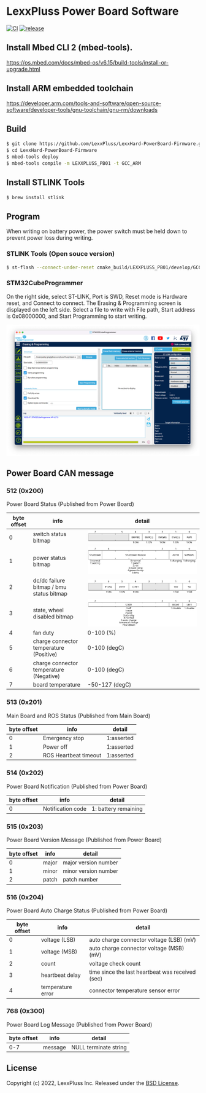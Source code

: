 # LexxPluss Power Board Software

[![CI](https://github.com/LexxPluss/LexxHard-PowerBoard-Firmware/actions/workflows/main.yml/badge.svg)](https://github.com/LexxPluss/LexxHard-PowerBoard-Firmware/actions/workflows/main.yml)
[![release](https://github.com/LexxPluss/LexxHard-PowerBoard-Firmware/actions/workflows/release.yml/badge.svg)](https://github.com/LexxPluss/LexxHard-PowerBoard-Firmware/actions/workflows/release.yml)

## Install Mbed CLI 2 (mbed-tools).
https://os.mbed.com/docs/mbed-os/v6.15/build-tools/install-or-upgrade.html

## Install ARM embedded toolchain
https://developer.arm.com/tools-and-software/open-source-software/developer-tools/gnu-toolchain/gnu-rm/downloads

## Build

```bash
$ git clone https://github.com/LexxPluss/LexxHard-PowerBoard-Firmware.git
$ cd LexxHard-PowerBoard-Firmware
$ mbed-tools deploy
$ mbed-tools compile -m LEXXPLUSS_PB01 -t GCC_ARM
```

## Install STLINK Tools

```bash
$ brew install stlink
```

## Program

When writing on battery power, the power switch must be held down to prevent power loss during writing.

### STLINK Tools (Open souce version)

```bash
$ st-flash --connect-under-reset cmake_build/LEXXPLUSS_PB01/develop/GCC_ARM/LexxHard-PowerBoard-Firmware.bin 0x8000000
```

### STM32CubeProgrammer

On the right side, select ST-LINK, Port is SWD, Reset mode is Hardware reset, and Connect to connect.
The Erasing & Programming screen is displayed on the left side.
Select a file to write with File path, Start address is 0x08000000, and Start Programming to start writing.

![cubeprogrammer](docs/cubeprogrammer.png)

## Power Board CAN message

### 512 (0x200)

Power Board Status (Published from Power Board)

| byte offset | info | detail |
|---|---|---|
| 0 | switch status bitmap | ![switch_status](docs/0_switch_status.svg) |
| 1 | power status bitmap | ![charging_status](docs/1_charging_status.svg) |
| 2 | dc/dc failure bitmap / bmu status bitmap | ![dcdc_bmu](docs/2_dcdc_bmu.svg) |
| 3 | state, wheel disabled bitmap | ![wheel_status](docs/3_wheel_disable.svg) |
| 4 | fan duty | 0-100 (%) |
| 5 | charge connector temperature (Positive) | 0-100 (degC) |
| 6 | charge connector temperature (Negative) | 0-100 (degC) |
| 7 | board temperature | -50-127 (degC) |

### 513 (0x201)

Main Board and ROS Status (Published from Main Board)

| byte offset | info | detail |
|---|---|---|
| 0 | Emergency stop | 1:asserted |
| 1 | Power off | 1:asserted |
| 2 | ROS Heartbeat timeout | 1:asserted |

### 514 (0x202)

Power Board Notification (Published from Power Board)

| byte offset | info | detail |
|---|---|---|
| 0 | Notification code | 1: battery remaining |

### 515 (0x203)

Power Board Version Message (Published from Power Board)

| byte offset | info | detail |
|---|---|---|
| 0 | major | major version number |
| 1 | minor | minor version number |
| 2 | patch | patch number |

### 516 (0x204)

Power Board Auto Charge Status (Published from Power Board)

| byte offset | info | detail |
|---|---|---|
| 0 | voltage (LSB) | auto charge connector voltage (LSB) (mV) |
| 1 | voltage (MSB) | auto charge connector voltage (MSB) (mV) |
| 2 | count | voltage check count |
| 3 | heartbeat delay | time since the last heartbeat was received (sec) |
| 4 | temperature error | connector temperature sensor error |

### 768 (0x300)

Power Board Log Message (Published from Power Board)

| byte offset | info | detail |
|---|---|---|
| 0-7 | message | NULL terminate string |

## License

Copyright (c) 2022, LexxPluss Inc. Released under the [BSD License](LICENSE).
